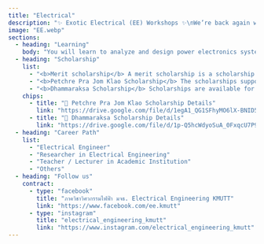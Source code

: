 ```yaml
---
title: "Electrical"
description: "✨ Exotic Electrical (EE) Workshops ✨\nWe’re back again with a special event that lets you experience the real world of Electrical Engineering ⚡\nGet ready to practice, learn, and take home knowledge and skills that truly matter! 🚀"
image: "EE.webp"
sections:
  - heading: "Learning"
    body: "You will learn to analyze and design power electronics systems, electrical networks, power systems, and power plants. The curriculum also covers renewable energy and high-voltage power systems, including electric vehicle (EV) drive and charging systems."
  - heading: "Scholarship"
    list:
      - "<b>Merit scholarship</b> A merit scholarship is a scholarship awarded to students who have the highest grade point average (GPA) or a GPA that meets or exceeds a specified standard."
      - "<b>Petchre Pra Jom Klao Scholarship</b> The scholarships support outstanding students in academic, sports, arts, leadership, and creativity. They cover tuition, 30,000 baht for equipment, and a monthly allowance of 4,000 baht."
      - "<b>Dhammaraksa Scholarship</b> Scholarships are available for the underprivileged in remote areas or those whose family has never studied at the tertiary level, who are ready and willing to help and support university activities by participating in and performing university-determined activities, including at least one volunteer activity each semester. Recipients will receive tuition fees according to the curriculum, a lump sum of 10,000 baht per year for educational equipment, a monthly accommodation fee of 1,500 baht, a monthly living allowance of 4,000 baht, and the right to stay in a KMUTT dormitory."
    chips:
      - title: "📄 Petchre Pra Jom Klao Scholarship Details"
        link: "https://drive.google.com/file/d/1egA1_QG1SFhyMO6lX-BNID5oK5tFkDkN/view?usp=sharing"
      - title: "📄 Dhammaraksa Scholarship Details"
        link: "https://drive.google.com/file/d/1p-Q5hcWdyoSuA_0FxqcU7P9isiCcdSy3/view?usp=sharing"
  - heading: "Career Path"
    list:
      - "Electrical Engineer"
      - "Researcher in Electrical Engineering"
      - "Teacher / Lecturer in Academic Institution"
      - "Others"
  - heading: "Follow us"
    contract:
      - type: "facebook"
        title: "ภาควิชาวิศวกรรมไฟฟ้า มจธ. Electrical Engineering KMUTT"
        link: "https://www.facebook.com/ee.kmutt"
      - type: "instagram"
        title: "electrical_engineering_kmutt"
        link: "https://www.instagram.com/electrical_engineering_kmutt"
---
```

